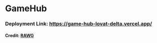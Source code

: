 # GameHub
### Deployment Link: <a href="https://game-hub-lovat-delta.vercel.app/">https://game-hub-lovat-delta.vercel.app/</a>

#### Credit: <a href="rawg.io">RAWG</a>
